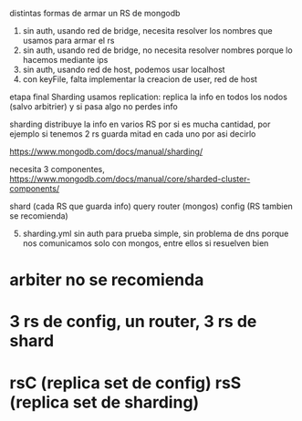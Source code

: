 distintas formas de armar un RS de mongodb

1) sin auth, usando red de bridge, necesita resolver los nombres que usamos para armar el rs
2) sin auth, usando red de bridge, no necesita resolver nombres porque lo hacemos mediante ips
3) sin auth, usando red de host, podemos usar localhost
4) con keyFile, falta implementar la creacion de user, red de host

etapa final Sharding
usamos replication: replica la info en todos los nodos (salvo arbitrier) y si pasa algo no perdes info

sharding distribuye la info en varios RS por si es mucha cantidad, por ejemplo si tenemos 2 rs guarda mitad en cada uno por asi decirlo

https://www.mongodb.com/docs/manual/sharding/

necesita 3 componentes, https://www.mongodb.com/docs/manual/core/sharded-cluster-components/

shard (cada RS que guarda info)
query router (mongos)
config (RS tambien se recomienda)

5) sharding.yml sin auth para prueba simple, sin problema de dns porque nos comunicamos solo con mongos, entre ellos si resuelven bien
# arbiter no se recomienda
# 3 rs de config, un router, 3 rs de shard
# rsC (replica set de config) rsS (replica set de sharding)
